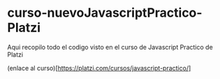 # curso-nuevoJavascriptPractico-Platzi

Aqui recopilo todo el codigo visto en el curso de Javascript Practico de Platzi

(enlace al curso)[https://platzi.com/cursos/javascript-practico/]